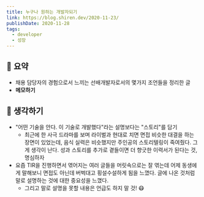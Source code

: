```yaml
---
title: 누구나 원하는 개발자되기
link: https://blog.shiren.dev/2020-11-23/
publishDate: 2020-11-28
tags:
  - developer
  - 성장
---
```

## 📝 요약 
- 채용 담당자의 경험으로서 느끼는 선배개발자로서의 몇가지 조언들을 정리한 글 
- **메모하기**  

## 🤔 생각하기 
- "어떤 기술을 안다. 이 기술로 개발했다"라는 설명보다는 "스토리"를 담기  
  - 최근에 한 사극 드라마를 보며 라이벌과 현대로 치면 면접 비슷한 대결을 하는 장면이 있었는데, 음식 실력은 비슷했지만 주인공의 스토리텔링이 죽여줬다. 그게 생각이 난다. 성과 스토리를 추가로 곁들이면 더 향긋한 이력서가 된다는 것, 명심하자 
- 요즘 TIR을 진행하면서 엮어지는 여러 글들을 머릿속으로는 잘 엮는데 어제 동생에게 말해보니 면접도 아닌데 버벅대고 횡설수설하게 됨을 느꼈다. 글에 나온 것처럼 말로 설명하는 것에 대한 중요성을 느꼈다.  
  - 그리고 말로 설명을 못할 내용은 언급도 하지 말 것! 😷
